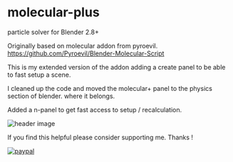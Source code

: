 # molecular-plus
particle solver for Blender 2.8+

Originally based on molecular addon from pyroevil. https://github.com/Pyroevil/Blender-Molecular-Script

This is my extended version of the addon adding a create panel to be able to fast setup a scene.

I cleaned up the code and moved the molecular+ panel to the physics section of blender. where it belongs.

Added a n-panel to get fast access to setup / recalculation.

![header image](https://github.com/u3dreal/molecular-plus/blob/main/doc/molecular-plus.png)

If you find this helpful please consider supporting me. Thanks !


[![paypal](https://www.paypalobjects.com/en_US/DK/i/btn/btn_donateCC_LG.gif)](https://www.paypal.com/cgi-bin/webscr?cmd=_s-xclick&hosted_button_id=J7W7MNCKVBYAA)





